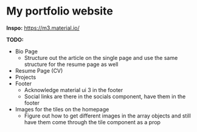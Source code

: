 # My portfolio website

**Inspo:**
https://m3.material.io/

**TODO:**

- Bio Page
  - Structure out the article on the single page and use the same structure for the resume page as well
- Resume Page (CV)
- Projects
- Footer
  - Acknowledge material ui 3 in the footer
  - Social links are there in the socials component, have them in the footer
- Images for the tiles on the homepage
  - Figure out how to get different images in the array objects and still have them come through the tile component as a prop
